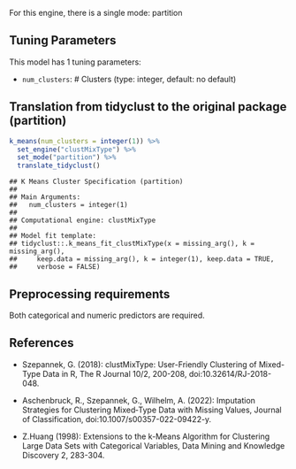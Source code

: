 


For this engine, there is a single mode: partition

## Tuning Parameters



This model has 1 tuning parameters:

- `num_clusters`: # Clusters (type: integer, default: no default)

## Translation from tidyclust to the original package (partition)


```r
k_means(num_clusters = integer(1)) %>% 
  set_engine("clustMixType") %>% 
  set_mode("partition") %>% 
  translate_tidyclust()
```

```
## K Means Cluster Specification (partition)
## 
## Main Arguments:
##   num_clusters = integer(1)
## 
## Computational engine: clustMixType 
## 
## Model fit template:
## tidyclust::.k_means_fit_clustMixType(x = missing_arg(), k = missing_arg(), 
##     keep.data = missing_arg(), k = integer(1), keep.data = TRUE, 
##     verbose = FALSE)
```

## Preprocessing requirements

Both categorical and numeric predictors are required.

## References

- Szepannek, G. (2018): clustMixType: User-Friendly Clustering of Mixed-Type Data in R, The R Journal 10/2, 200-208, doi:10.32614/RJ-2018-048.

- Aschenbruck, R., Szepannek, G., Wilhelm, A. (2022): Imputation Strategies for Clustering Mixed‑Type Data with Missing Values, Journal of Classification, doi:10.1007/s00357-022-09422-y.

- Z.Huang (1998): Extensions to the k-Means Algorithm for Clustering Large Data Sets with Categorical Variables, Data Mining and Knowledge Discovery 2, 283-304.
